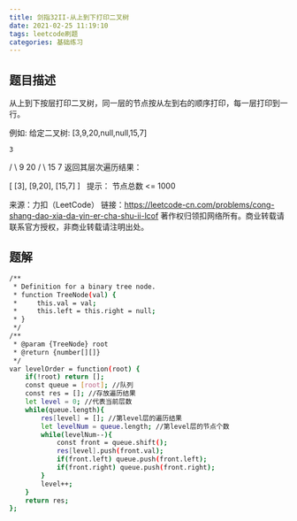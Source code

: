 ```yaml
---
title: 剑指32II-从上到下打印二叉树
date: 2021-02-25 11:19:10
tags: leetcode刷题
categories: 基础练习
---
```


## 题目描述

从上到下按层打印二叉树，同一层的节点按从左到右的顺序打印，每一层打印到一行。

例如:
给定二叉树: [3,9,20,null,null,15,7]

    3
   / \\
  9  20
    /  \\
   15   7
返回其层次遍历结果：

[
  [3],
  [9,20],
  [15,7]
]
 
提示：
节点总数 <= 1000

来源：力扣（LeetCode）
链接：https://leetcode-cn.com/problems/cong-shang-dao-xia-da-yin-er-cha-shu-ii-lcof
著作权归领扣网络所有。商业转载请联系官方授权，非商业转载请注明出处。

## 题解
```bash
/**
 * Definition for a binary tree node.
 * function TreeNode(val) {
 *     this.val = val;
 *     this.left = this.right = null;
 * }
 */
/**
 * @param {TreeNode} root
 * @return {number[][]}
 */
var levelOrder = function(root) {
    if(!root) return [];
    const queue = [root]; //队列
    const res = []; //存放遍历结果
    let level = 0; //代表当前层数
    while(queue.length){
        res[level] = []; //第level层的遍历结果
        let levelNum = queue.length; //第level层的节点个数
        while(levelNum--){
            const front = queue.shift();
            res[level].push(front.val);
            if(front.left) queue.push(front.left);
            if(front.right) queue.push(front.right);
        }
        level++;
    }
    return res;
};
```
